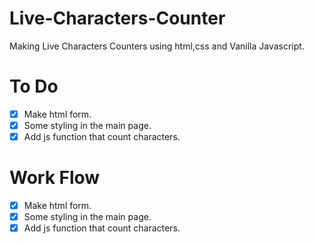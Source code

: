 # Live-Characters-Counter

Making Live Characters Counters using html,css and Vanilla Javascript.

# To Do

- [x] Make html form.
- [x] Some styling in the main page.
- [x] Add js function that count characters.

# Work Flow

- [x] Make html form.
- [x] Some styling in the main page.
- [x] Add js function that count characters.
